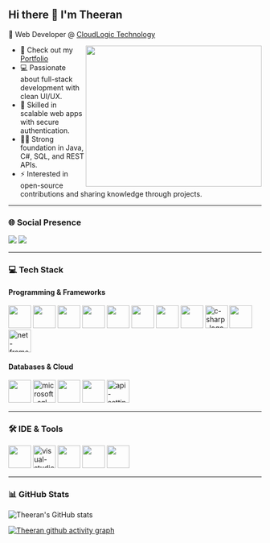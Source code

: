 ## Hi there 👋 I'm Theeran  

🚀 Web Developer @ [CloudLogic Technology](https://www.cloudlogic.in)  

<img align="right" width="350" height="280" src="https://media.tenor.com/UrnPTaqPEzkAAAAd/developer.gif">

- 🔭 Check out my [Portfolio](https://theeran-portfolio.web.app/)
-  💻  Passionate about full-stack development with clean UI/UX.
-  🤹 Skilled in scalable web apps with secure authentication.
-  🧑‍💻 Strong foundation in Java, C#, SQL, and REST APIs.
- ⚡ Interested in open-source contributions and sharing knowledge through projects.  

---

### 🌐 Social Presence  
[<img src="https://img.shields.io/badge/LinkedIn-0077B5?style=for-the-badge&logo=linkedin&logoColor=white" />](www.linkedin.com/in/theeran-a-/)
[<img src="https://img.shields.io/badge/Instagram-d62976?style=for-the-badge&logo=instagram&logoColor=white" />](https://www.instagram.com/itz__me__theeran/)  

---

### 💻 Tech Stack  

#### Programming & Frameworks  
<p align="left">
  <img height="45" src="https://img.icons8.com/color/48/000000/html-5.png"/> 
  <img height="45" src="https://img.icons8.com/color/48/000000/css3.png"/> 
  <img height="45" src="https://img.icons8.com/color/48/000000/sass.png"/> 
  <img height="45" src="https://img.icons8.com/color/48/000000/bootstrap.png"/>
  <img height="45" src="https://img.icons8.com/color/48/000000/javascript.png"/> 
  <img height="45" src="https://www.nicepng.com/png/full/274-2741839_jquery-jquery-logo-transparent-background.png"/> 
  <img height="45" src="https://img.icons8.com/color/48/000000/react-native.png"/> 
  <img height="45" src="https://img.icons8.com/color/48/000000/java-coffee-cup-logo.png"/> 
  <img height="45" src="https://img.icons8.com/color/48/c-sharp-logo.png" alt="c-sharp-logo"/>
  <img height="45" src="https://img.icons8.com/color/48/000000/spring-logo.png"/> 
  <img height="45" src="https://img.icons8.com/color/48/net-framework.png" alt="net-framework"/>
</p>

#### Databases & Cloud  
<p align="left">
  <img height="45" src="https://img.icons8.com/color/48/000000/mysql-logo.png"/> 
  <img height="45" src="https://img.icons8.com/color/48/microsoft-sql-server.png" alt="microsoft-sql-server"/>
  <img height="45" src="https://zohowebstatic.com/sites/default/files/ogimage/catalyst-logo.png"/> 
  <img height="45" src="https://img.icons8.com/color/48/000000/google-firebase-console.png"/> 
  <img height="45" src="https://img.icons8.com/ultraviolet/40/api-settings.png" alt="api-settings"/>
</p>

---

### 🛠 IDE & Tools  
<p align="left">
  <img height="45" src="https://img.icons8.com/color/48/000000/visual-studio-code-2019.png"/> 
  <img height="45" src="https://img.icons8.com/color/48/visual-studio--v2.png" alt="visual-studio--v2"/>
  <img height="45" src="https://img.icons8.com/officel/480/null/java-eclipse.png"/> 
  <img height="45" src="https://img.icons8.com/color/48/000000/git.png"/> 
  <img height="45" src="https://img.icons8.com/color/48/000000/figma--v1.png"/>  
</p>

---

### 📊 GitHub Stats
![Theeran's GitHub stats](https://github-readme-stats.vercel.app/api?username=Theeran05&theme=dark&show_icons=true&hide=issues,contribs)  


[![Theeran github activity graph](https://github-readme-activity-graph.vercel.app/graph?username=Theeran05&bg_color=000000&color=ffffff&line=04ff00&point=ffffff&area=true&hide_border=true)](https://github.com/ashutosh00710/github-readme-activity-graph)  

